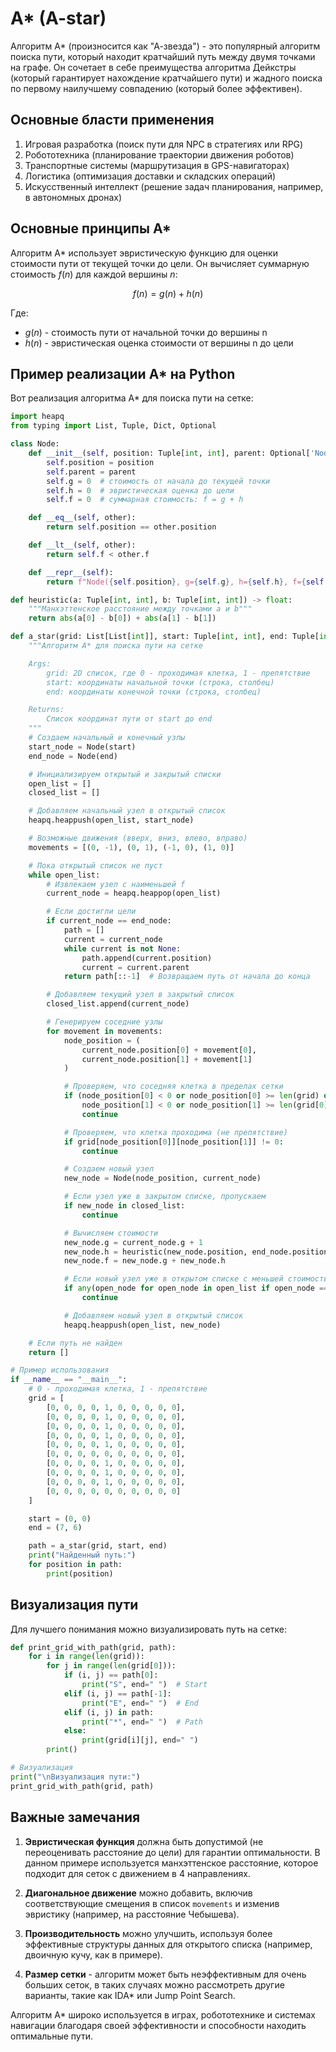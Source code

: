 # A\* (A-star)

Алгоритм A\* (произносится как "А-звезда") - это популярный алгоритм поиска пути, который находит кратчайший путь между двумя точками на графе. Он сочетает в себе преимущества алгоритма Дейкстры (который гарантирует нахождение кратчайшего пути) и жадного поиска по первому наилучшему совпадению (который более эффективен).

## Основные бласти применения

1. Игровая разработка (поиск пути для NPC в стратегиях или RPG)
2. Робототехника (планирование траектории движения роботов)
3. Транспортные системы (маршрутизация в GPS-навигаторах)
4. Логистика (оптимизация доставки и складских операций)
5. Искусственный интеллект (решение задач планирования, например, в автономных дронах)

## Основные принципы A\*

Алгоритм A\* использует эвристическую функцию для оценки стоимости пути от текущей точки до цели. Он вычисляет суммарную стоимость $f(n)$ для каждой вершины $n$:

$$
f(n) = g(n) + h(n)
$$

Где:

- $g(n)$ - стоимость пути от начальной точки до вершины n
- $h(n)$ - эвристическая оценка стоимости от вершины n до цели

## Пример реализации A\* на Python

Вот реализация алгоритма A\* для поиска пути на сетке:

```python
import heapq
from typing import List, Tuple, Dict, Optional

class Node:
    def __init__(self, position: Tuple[int, int], parent: Optional['Node'] = None):
        self.position = position
        self.parent = parent
        self.g = 0  # стоимость от начала до текущей точки
        self.h = 0  # эвристическая оценка до цели
        self.f = 0  # суммарная стоимость: f = g + h

    def __eq__(self, other):
        return self.position == other.position

    def __lt__(self, other):
        return self.f < other.f

    def __repr__(self):
        return f"Node({self.position}, g={self.g}, h={self.h}, f={self.f})"

def heuristic(a: Tuple[int, int], b: Tuple[int, int]) -> float:
    """Манхэттенское расстояние между точками a и b"""
    return abs(a[0] - b[0]) + abs(a[1] - b[1])

def a_star(grid: List[List[int]], start: Tuple[int, int], end: Tuple[int, int]) -> List[Tuple[int, int]]:
    """Алгоритм A* для поиска пути на сетке

    Args:
        grid: 2D список, где 0 - проходимая клетка, 1 - препятствие
        start: координаты начальной точки (строка, столбец)
        end: координаты конечной точки (строка, столбец)

    Returns:
        Список координат пути от start до end
    """
    # Создаем начальный и конечный узлы
    start_node = Node(start)
    end_node = Node(end)

    # Инициализируем открытый и закрытый списки
    open_list = []
    closed_list = []

    # Добавляем начальный узел в открытый список
    heapq.heappush(open_list, start_node)

    # Возможные движения (вверх, вниз, влево, вправо)
    movements = [(0, -1), (0, 1), (-1, 0), (1, 0)]

    # Пока открытый список не пуст
    while open_list:
        # Извлекаем узел с наименьшей f
        current_node = heapq.heappop(open_list)

        # Если достигли цели
        if current_node == end_node:
            path = []
            current = current_node
            while current is not None:
                path.append(current.position)
                current = current.parent
            return path[::-1]  # Возвращаем путь от начала до конца

        # Добавляем текущий узел в закрытый список
        closed_list.append(current_node)

        # Генерируем соседние узлы
        for movement in movements:
            node_position = (
                current_node.position[0] + movement[0],
                current_node.position[1] + movement[1]
            )

            # Проверяем, что соседняя клетка в пределах сетки
            if (node_position[0] < 0 or node_position[0] >= len(grid) or
                node_position[1] < 0 or node_position[1] >= len(grid[0])):
                continue

            # Проверяем, что клетка проходима (не препятствие)
            if grid[node_position[0]][node_position[1]] != 0:
                continue

            # Создаем новый узел
            new_node = Node(node_position, current_node)

            # Если узел уже в закрытом списке, пропускаем
            if new_node in closed_list:
                continue

            # Вычисляем стоимости
            new_node.g = current_node.g + 1
            new_node.h = heuristic(new_node.position, end_node.position)
            new_node.f = new_node.g + new_node.h

            # Если новый узел уже в открытом списке с меньшей стоимостью, пропускаем
            if any(open_node for open_node in open_list if open_node == new_node and open_node.g <= new_node.g):
                continue

            # Добавляем новый узел в открытый список
            heapq.heappush(open_list, new_node)

    # Если путь не найден
    return []

# Пример использования
if __name__ == "__main__":
    # 0 - проходимая клетка, 1 - препятствие
    grid = [
        [0, 0, 0, 0, 1, 0, 0, 0, 0, 0],
        [0, 0, 0, 0, 1, 0, 0, 0, 0, 0],
        [0, 0, 0, 0, 1, 0, 0, 0, 0, 0],
        [0, 0, 0, 0, 1, 0, 0, 0, 0, 0],
        [0, 0, 0, 0, 1, 0, 0, 0, 0, 0],
        [0, 0, 0, 0, 0, 0, 0, 0, 0, 0],
        [0, 0, 0, 0, 1, 0, 0, 0, 0, 0],
        [0, 0, 0, 0, 1, 0, 0, 0, 0, 0],
        [0, 0, 0, 0, 1, 0, 0, 0, 0, 0],
        [0, 0, 0, 0, 0, 0, 0, 0, 0, 0]
    ]

    start = (0, 0)
    end = (7, 6)

    path = a_star(grid, start, end)
    print("Найденный путь:")
    for position in path:
        print(position)
```

## Визуализация пути

Для лучшего понимания можно визуализировать путь на сетке:

```python
def print_grid_with_path(grid, path):
    for i in range(len(grid)):
        for j in range(len(grid[0])):
            if (i, j) == path[0]:
                print("S", end=" ")  # Start
            elif (i, j) == path[-1]:
                print("E", end=" ")  # End
            elif (i, j) in path:
                print("*", end=" ")  # Path
            else:
                print(grid[i][j], end=" ")
        print()

# Визуализация
print("\nВизуализация пути:")
print_grid_with_path(grid, path)
```

## Важные замечания

1. **Эвристическая функция** должна быть допустимой (не переоценивать расстояние до цели) для гарантии оптимальности. В данном примере используется манхэттенское расстояние, которое подходит для сеток с движением в 4 направлениях.

2. **Диагональное движение** можно добавить, включив соответствующие смещения в список `movements` и изменив эвристику (например, на расстояние Чебышева).

3. **Производительность** можно улучшить, используя более эффективные структуры данных для открытого списка (например, двоичную кучу, как в примере).

4. **Размер сетки** - алгоритм может быть неэффективным для очень больших сеток, в таких случаях можно рассмотреть другие варианты, такие как IDA\* или Jump Point Search.

Алгоритм A\* широко используется в играх, робототехнике и системах навигации благодаря своей эффективности и способности находить оптимальные пути.
